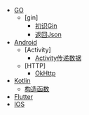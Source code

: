 * [GO](GO)
  * [gin]
    * [初识Gin](GO/gin/初识gin.md)
    * [返回Json](GO/gin/返回Json数据.md)
* [Android](Android)
  * [Activity]
    * [Activity传递数据](Android/Activity/Activity传递数据.md)
  * [HTTP]
    * [OkHttp](Android/HTTP/OkHttp.md)
* [Kotlin](Kotlin)
  * [构造函数](Kotlin/构造函数.md)
* [Flutter](Flutter)
* [IOS](ios)
